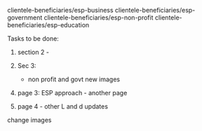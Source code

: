 clientele-beneficiaries/esp-business
clientele-beneficiaries/esp-government
clientele-beneficiaries/esp-non-profit
clientele-beneficiaries/esp-education

Tasks to be done:
1. section 2 - 
    <!-- - clientele big and our bene small
    - icons in mobile bigger -->

2. Sec 3:
    <!-- - same icon before esp  -->
    <!-- - show diff in bg color for 4 secs -->
    - non profit and govt new images
    <!-- - remove focussed and put it under clientele dropdown -->
    <!-- - btns need to be smaller and should not overshadow the content -->

<!-- 3. page 2: change about us url, heading and contents -->

4. page 3: ESP approach - another page

5. page 4 - other L and d updates

change images
